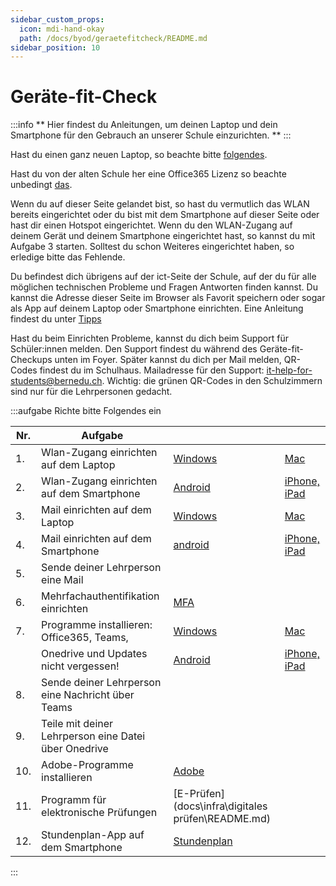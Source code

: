 ```yaml
---
sidebar_custom_props:
  icon: mdi-hand-okay
  path: /docs/byod/geraetefitcheck/README.md
sidebar_position: 10
---
```


# Geräte-fit-Check

:::info
** Hier findest du Anleitungen, um deinen Laptop und dein Smartphone für den Gebrauch an unserer Schule einzurichten. **
:::

Hast du einen ganz neuen Laptop, so beachte bitte [folgendes](../neues-geraet).

Hast du von der alten Schule her eine Office365 Lizenz so beachte unbedingt [das](../installationsprobleme/).

Wenn du auf dieser Seite gelandet bist, so hast du vermutlich das WLAN bereits eingerichtet oder du bist mit dem Smartphone auf dieser Seite oder hast dir einen Hotspot eingerichtet.
Wenn du den WLAN-Zugang auf deinem Gerät und deinem Smartphone eingerichtet hast, so kannst du mit Aufgabe 3 starten. Solltest du schon Weiteres eingerichtet haben, so erledige bitte das Fehlende.

Du befindest dich übrigens auf der ict-Seite der Schule, auf der du für alle möglichen technischen Probleme und Fragen Antworten finden kannst. Du kannst die Adresse dieser Seite im Browser als Favorit speichern oder sogar als App auf deinem Laptop oder Smartphone einrichten. Eine Anleitung findest du unter [Tipps](../tipps/)

Hast du beim Einrichten Probleme, kannst du dich beim Support für Schüler:innen melden. Den Support findest du während des Geräte-fit-Checkups unten im Foyer. Später kannst du dich per Mail melden, QR-Codes findest du im Schulhaus. Mailadresse für den Support: [it-help-for-students@bernedu.ch](mailto:it-help-for-students@bernedu.ch). Wichtig: die grünen QR-Codes in den Schulzimmern sind nur für die Lehrpersonen gedacht.


:::aufgabe Richte bitte Folgendes ein


| Nr. | Aufgabe                                   |                  |                 |
|-----|-------------------------------------------|------------------|-----------------|
| 1.  | Wlan-Zugang einrichten auf dem Laptop    |[Windows](../windows/wlan)| [Mac](../macos/wlan/)|
| 2.  | Wlan-Zugang einrichten auf dem Smartphone|[Android](../android/wlan/) | [iPhone, iPad](../ios/wlan/)
| 3.  | Mail einrichten auf dem Laptop             |[Windows](../windows/e-mail)| [Mac](../macos/e-mail)|
| 4.  | Mail einrichten auf dem Smartphone|[android](../android/e-mail)| [iPhone, iPad](../ios/e-mail)||
| 5.  | Sende deiner Lehrperson eine Mail
| 6.  | Mehrfachauthentifikation einrichten       |[MFA](../mfa/)||
| 7.  | Programme installieren: Office365, Teams, |[Windows](../windows)| [Mac](../macos)|
|     | Onedrive und Updates nicht vergessen! | [Android](../android) | [iPhone, iPad](../ios)|
| 8.  | Sende deiner Lehrperson eine Nachricht über Teams
| 9.  | Teile mit deiner Lehrperson eine Datei über Onedrive
|10.  | Adobe-Programme installieren              |[Adobe](docs\anderesoftware\adobe\README.md)| |
|11.  | Programm für elektronische Prüfungen      |[E-Prüfen](docs\infra\digitales prüfen\README.md)| |
|12.  | Stundenplan-App auf dem Smartphone        |[Stundenplan](../stundenplan/) |  |
:::
